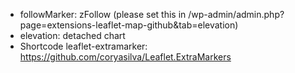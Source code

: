 * followMarker: zFollow (please set this in /wp-admin/admin.php?page=extensions-leaflet-map-github&tab=elevation)
* elevation: detached chart
* Shortcode leaflet-extramarker: https://github.com/coryasilva/Leaflet.ExtraMarkers

